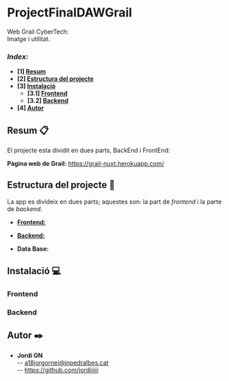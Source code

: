 # ProjectFinalDAWGrail

Web Grail CyberTech:    
Imatge i utilitat.     

### _Index:_
* **[1]  [Resum](#resum-)**
* **[2]  [Estructura del projecte](#estructura-del-projecte-)**
* **[3] [Instalació](#instalació-)**
	* **[3.1] [Frontend](#frontend)**
	* **[3.2] [Backend](#backend)**
* **[4]  [Autor](autor-%EF%B8%8F-)**

## Resum 📋

El projecte esta dividit en dues parts, BackEnd i FrontEnd:

**Pàgina web de Grail:** https://grail-nuxt.herokuapp.com/  

## Estructura del projecte 📐

La app es divideix en dues parts; aquestes son: la part de _frontend_ i la parte de _backend_.

- **[Frontend:](./frontend "Frontend folder")**  

- **[Backend:](./backend "Backend folder")**  

- **Data Base:**   

## Instalació 💻

### Frontend

### Backend

## Autor ✒️

- **Jordi GN**   
-- a18jorgornei@inpedralbes.cat   
-- https://github.com/jordiiiiii  

